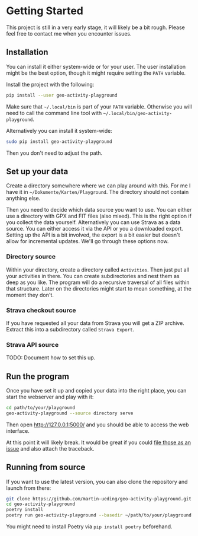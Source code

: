 # Getting Started

This project is still in a very early stage, it will likely be a bit rough. Please feel free to contact me when you encounter issues.

## Installation

You can install it either system-wide or for your user. The user installation might be the best option, though it might require setting the `PATH` variable.

Install the project with the following:

```bash
pip install --user geo-activity-playground
```

Make sure that `~/.local/bin` is part of your `PATH` variable. Otherwise you will need to call the command line tool with `~/.local/bin/geo-activity-playground`.

Alternatively you can install it system-wide:

```bash
sudo pip install geo-activity-playground
```

Then you don't need to adjust the path.

## Set up your data

Create a directory somewhere where we can play around with this. For me I have it in `~/Dokumente/Karten/Playground`. The directory should not contain anything else.

Then you need to decide which data source you want to use. You can either use a directory with GPX and FIT files (also mixed). This is the right option if you collect the data yourself. Alternatively you can use Strava as a data source. You can either access it via the API or you a downloaded export. Setting up the API is a bit involved, the export is a bit easier but doesn't allow for incremental updates. We'll go through these options now.

### Directory source

Within your directory, create a directory called `Activities`. Then just put all your activities in there. You can create subdirectories and nest them as deep as you like. The program will do a recursive traversal of all files within that structure. Later on the directories might start to mean something, at the moment they don't.

### Strava checkout source

If you have requested all your data from Strava you will get a ZIP archive. Extract this into a subdirectory called `Strava Export`.

### Strava API source

TODO: Document how to set this up.

## Run the program

Once you have set it up and copied your data into the right place, you can start the webserver and play with it:

```bash
cd path/to/your/playground
geo-activity-playground --source directory serve
```

Then open <http://127.0.0.1:5000/> and you should be able to access the web interface.

At this point it will likely break. It would be great if you could [file those as an issue](https://github.com/martin-ueding/geo-activity-playground/issues) and also attach the traceback.

## Running from source

If you want to use the latest version, you can also clone the repository and launch from there:

```bash
git clone https://github.com/martin-ueding/geo-activity-playground.git
cd geo-activity-playground
poetry install
poetry run geo-activity-playground --basedir ~/path/to/your/playground --source directory serve
```

You might need to install Poetry via `pip install poetry` beforehand.
